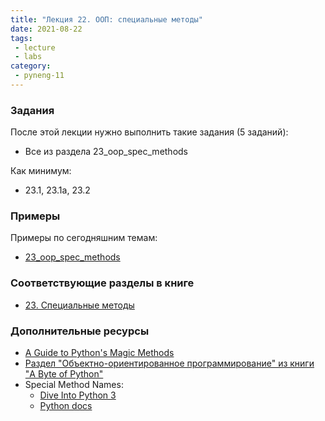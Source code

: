 ```yaml
---
title: "Лекция 22. ООП: специальные методы"
date: 2021-08-22
tags:
 - lecture
 - labs
category:
 - pyneng-11
---
```


### Задания

После этой лекции нужно выполнить такие задания (5 заданий):

* Все из раздела 23_oop_spec_methods

Как минимум:

* 23.1, 23.1a, 23.2


### Примеры

Примеры по сегодняшним темам:

* [23_oop_spec_methods](https://github.com/pyneng/pyneng-online-11-jun-aug-2021/tree/main/examples/23_oop_spec_methods)


### Соответствующие разделы в книге

* [23. Специальные методы](https://pyneng.readthedocs.io/ru/latest/book/23_oop_special_methods/index.html)


### Дополнительные ресурсы

* [A Guide to Python's Magic Methods](https://rszalski.github.io/magicmethods/)
* [Раздел "Объектно-ориентированное программирование" из книги "A Byte of Python"](https://wombat.org.ua/AByteOfPython/object_oriented_programming.html)
* Special Method Names:
  * [Dive Into Python 3](http://www.diveintopython3.net/special-method-names.html)
  * [Python docs](https://docs.python.org/3.6/reference/datamodel.html#specialnames)

